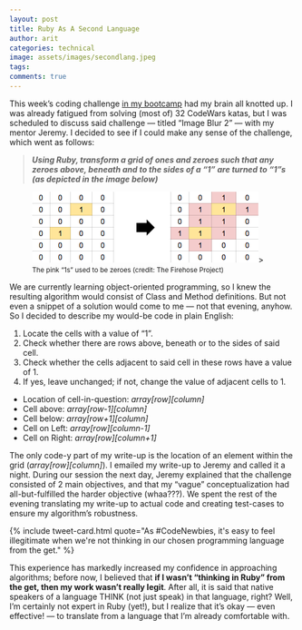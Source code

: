 ```yaml
---
layout: post
title: Ruby As A Second Language
author: arit
categories: technical
image: assets/images/secondlang.jpeg
tags: 
comments: true
---
```


This week’s coding challenge [in my bootcamp](https://thefirehoseproject.com/)  had my brain all knotted up. I was already fatigued from solving (most of) 32 CodeWars katas, but I was scheduled to discuss said challenge — titled “Image Blur 2” — with my mentor Jeremy. I decided to see if I could make any sense of the challenge, which went as follows:

> **_Using Ruby, transform a grid of ones and zeroes such that any zeroes above, beneath and to the sides of a “1” are turned to “1”s (as depicted in the image below)_**

<figure class="text-center">
  <img src="/assets/images/algo.png" alt="Picture of Algorithm" />>
  <figcaption><small>The pink “1s” used to be zeroes (credit: The Firehose Project)</small></figcaption>
</figure>

We are currently learning object-oriented programming, so I knew the resulting algorithm would consist of Class and Method definitions. But not even a snippet of a solution would come to me — not that evening, anyhow. So I decided to describe my would-be code in plain English:

1. Locate the cells with a value of “1”.  
2. Check whether there are rows above, beneath or to the sides of said cell.  
3. Check whether the cells adjacent to said cell in these rows have a value of 1.  
4. If yes, leave unchanged; if not, change the value of adjacent cells to 1.  

* Location of cell-in-question: _array[row][column]_
* Cell above: _array[row-1][column]_
* Cell below: _array[row+1][column]_
* Cell on Left: _array[row][column-1]_
* Cell on Right: _array[row][column+1]_

The only code-y part of my write-up is the location of an element within the grid (_array[row][column]_). I emailed my write-up to Jeremy and called it a night. During our session the next day, Jeremy explained that the challenge consisted of 2 main objectives, and that my “vague” conceptualization had all-but-fulfilled the harder objective (whaa???). We spent the rest of the evening translating my write-up to actual code and creating test-cases to ensure my algorithm’s robustness.

{% include tweet-card.html quote="As #CodeNewbies, it's easy to feel illegitimate when we're not thinking in our chosen programming language from the get." %}

This experience has markedly increased my confidence in approaching algorithms; before now, I believed that **if I wasn’t “thinking in Ruby” from the get, then my work wasn’t really legit**. After all, it is said that native speakers of a language THINK (not just speak) in that language, right? Well, I’m certainly not expert in Ruby (yet!), but I realize that it’s okay — even effective! — to translate from a language that I’m already comfortable with.
